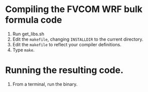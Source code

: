 # Compiling the FVCOM WRF bulk formula code

1. Run get_libs.sh
2. Edit the `makefile`, changing `INSTALLDIR` to the current directory.
3. Edit the `makefile` to reflect your compiler definitions.
4. Type `make`.

# Running the resulting code.

1. From a terminal, run the binary.

